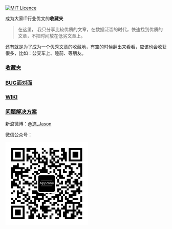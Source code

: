 [![MIT Licence](https://camo.githubusercontent.com/1e5d6c593654e3673fe4323032b7af9656157b1e/68747470733a2f2f6261646765732e66726170736f66742e636f6d2f6f732f6d69742f6d69742e7376673f763d313033)](https://github.com/zoeminghong/Coders-Dream-Works)

成为大家IT行业优文的**收藏夹**

> 在这里， 我只分享比较优质的文章，在数据泛滥的时代，快速找到优质的文章，不把时间放在低劣文章上。

还有就是为了成为一个优秀文章的收藏地，有空的时候翻出来看看，应该也会收获很多，比如：公交车上、睡前、等朋友。

### [收藏夹](http://zoeminghong.github.io/2017/12/14/bookmark/)

### [BUG面对面](https://github.com/zoeminghong/Coders-Dream-Works/issues)

### [WIKI](https://github.com/zoeminghong/Coders-Dream-Works/wiki)

### [问题解决方案](https://github.com/zoeminghong/Coders-Dream-Works/blob/master/reslove_method.md)


新浪微博：[@迹_Jason](http://weibo.com/jasongoo123)

微信公众号：

![](./appzone.jpeg)

